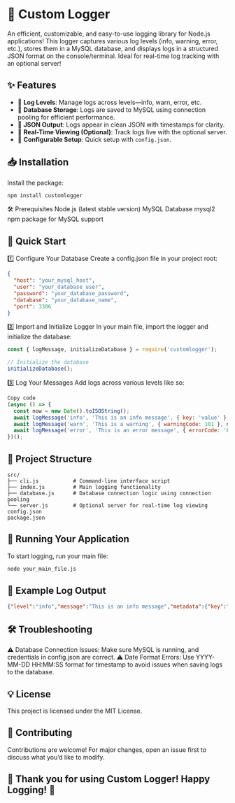 # 🎉 Custom Logger

An efficient, customizable, and easy-to-use logging library for Node.js applications! This logger captures various log levels (info, warning, error, etc.), stores them in a MySQL database, and displays logs in a structured JSON format on the console/terminal. Ideal for real-time log tracking with an optional server!

## ✨ Features

- 🔹 **Log Levels**: Manage logs across levels—info, warn, error, etc.
- 🔹 **Database Storage**: Logs are saved to MySQL using connection pooling for efficient performance.
- 🔹 **JSON Output**: Logs appear in clean JSON with timestamps for clarity.
- 🔹 **Real-Time Viewing (Optional)**: Track logs live with the optional server.
- 🔹 **Configurable Setup**: Quick setup with `config.json`.

## 📥 Installation

Install the package:

```bash
npm install customlogger
```

🛠 Prerequisites
Node.js (latest stable version)
MySQL Database
mysql2 npm package for MySQL support

## 🚀 Quick Start
1️⃣ Configure Your Database
Create a config.json file in your project root:

```json
{
  "host": "your_mysql_host",
  "user": "your_database_user",
  "password": "your_database_password",
  "database": "your_database_name",
  "port": 3306
}
```
2️⃣ Import and Initialize Logger
In your main file, import the logger and initialize the database:

```javascript
const { logMessage, initializeDatabase } = require('customlogger');

// Initialize the database
initializeDatabase();
```

3️⃣ Log Your Messages
Add logs across various levels like so:

```javascript
Copy code
(async () => {
  const now = new Date().toISOString();
  await logMessage('info', 'This is an info message', { key: 'value' }, now);
  await logMessage('warn', 'This is a warning', { warningCode: 101 }, now);
  await logMessage('error', 'This is an error message', { errorCode: 'E500' }, now);
})();
```

## 📂 Project Structure
```plaintext
src/
├── cli.js           # Command-line interface script
├── index.js         # Main logging functionality
├── database.js      # Database connection logic using connection pooling
└── server.js        # Optional server for real-time log viewing
config.json          
package.json
```
## 🏃 Running Your Application
To start logging, run your main file:

```bash
node your_main_file.js
```

## 📝 Example Log Output
```json
{"level":"info","message":"This is an info message","metadata":{"key":"value"},"timestamp":"2024-10-30T19:04:31.758Z"}
```

## 🛠 Troubleshooting
⚠️ Database Connection Issues: Make sure MySQL is running, and credentials in config.json are correct.
⚠️ Date Format Errors: Use YYYY-MM-DD HH:MM:SS format for timestamp to avoid issues when saving logs to the database.

## 💡 License
This project is licensed under the MIT License.

## 🤝 Contributing
Contributions are welcome! For major changes, open an issue first to discuss what you’d like to modify.

## 🎉 Thank you for using Custom Logger! Happy Logging! 🚀